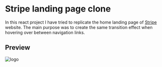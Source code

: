 # Stripe landing page clone

In this react project I have tried to replicate the home landing page of [Stripe](https://stripe.com/en-fi?utm_campaign=paid_brand-FI_en_Search_Brand_Stripe-1436985514&utm_medium=cpc&utm_source=google&ad_content=301908341453&utm_term=kwd-295607662702&utm_matchtype=e&utm_adposition=&utm_device=c&gclid=Cj0KCQiAkNiMBhCxARIsAIDDKNWItMKiHcP-ePUBShtj1qnmTQ82Kq2J1lzPqK2tsGgIa-_o6H86PcYaAp6lEALw_wcB) website. The main purpose was to create the same transition effect when hovering over between navigation links.

## Preview

![logo](https://github.com/CihanErenler/react-stripe-clone/blob/master/src/assets/1.gif)


